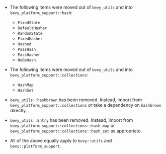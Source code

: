 - The following items were moved out of `bevy_utils` and into `bevy_platform_support::hash`:
  - `FixedState`
  - `DefaultHasher`
  - `RandomState`
  - `FixedHasher`
  - `Hashed`
  - `PassHash`
  - `PassHasher`
  - `NoOpHash`

- The following items were moved out of `bevy_utils` and into `bevy_platform_support::collections`:
  - `HashMap`
  - `HashSet`

- `bevy_utils::hashbrown` has been removed. Instead, import from `bevy_platform_support::collections` _or_ take a dependency on `hashbrown` directly.
- `bevy_utils::Entry` has been removed. Instead, import from `bevy_platform_support::collections::hash_map` or `bevy_platform_support::collections::hash_set` as appropriate.
- All of the above equally apply to `bevy::utils` and `bevy::platform_support`.
